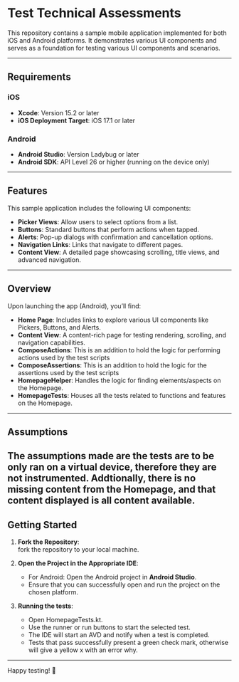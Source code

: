 # Test Technical Assessments

This repository contains a sample mobile application implemented for both iOS and Android platforms. It demonstrates various UI components and serves as a foundation for testing various UI components and scenarios.

---

## Requirements

### iOS
- **Xcode**: Version 15.2 or later  
- **iOS Deployment Target**: iOS 17.1 or later  

### Android
- **Android Studio**: Version Ladybug or later  
- **Android SDK**: API Level 26 or higher (running on the device only)  

---

## Features

This sample application includes the following UI components:  
- **Picker Views**: Allow users to select options from a list.  
- **Buttons**: Standard buttons that perform actions when tapped.  
- **Alerts**: Pop-up dialogs with confirmation and cancellation options.  
- **Navigation Links**: Links that navigate to different pages.  
- **Content View**: A detailed page showcasing scrolling, title views, and advanced navigation.  

---

## Overview

Upon launching the app (Android), you’ll find:  
- **Home Page**: Includes links to explore various UI components like Pickers, Buttons, and Alerts.  
- **Content View**: A content-rich page for testing rendering, scrolling, and navigation capabilities.  
- **ComposeActions**: This is an addition to hold the logic for performing actions used by the test scripts
- **ComposeAssertions**: This is an addition to hold the logic for the assertions used by the test scripts
- **HomepageHelper**: Handles the logic for finding elements/aspects on the Homepage.
- **HomepageTests**: Houses all the tests related to functions and features on the Homepage.
---
## Assumptions
The assumptions made are the tests are to be only ran on a virtual device, therefore they are not instrumented. Addtionally, there is no missing content from the Homepage, and that content displayed is all content available.
---
## Getting Started

1. **Fork the Repository**:  
   fork the repository to your local machine.  

2. **Open the Project in the Appropriate IDE**:  
   - For Android: Open the Android project in **Android Studio**.  
   - Ensure that you can successfully open and run the project on the chosen platform. 

3. **Running the tests**:
    - Open HomepageTests.kt.
    - Use the runner or run buttons to start the selected test.
    - The IDE will start an AVD and notify when a test is completed.
    - Tests that pass successfully present a green check mark, otherwise will give a yellow x with an error why.

---

Happy testing! 🚀

